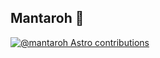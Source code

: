 ## Mantaroh 🚀
[![@mantaroh Astro contributions](https://astro.badg.es/v2/contributor/mantaroh.svg)](https://astro.badg.es/contributor/mantaroh/)
<!--
**mantaroh/mantaroh** is a ✨ _special_ ✨ repository because its `README.md` (this file) appears on your GitHub profile.

Here are some ideas to get you started:

- 🔭 I’m currently working on ...
- 🌱 I’m currently learning ...
- 👯 I’m looking to collaborate on ...
- 🤔 I’m looking for help with ...
- 💬 Ask me about ...
- 📫 How to reach me: ...
- 😄 Pronouns: ...
- ⚡ Fun fact: ...
-->
